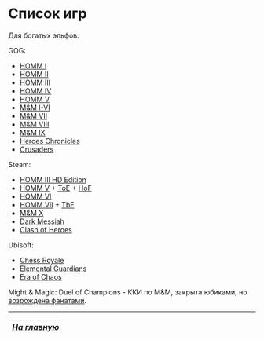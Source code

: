 # Список игр

Для богатых эльфов:

GOG: 

* [HOMM I](https://www.gog.com/game/heroes_of_might_and_magic)
* [HOMM II](https://www.gog.com/game/heroes_of_might_and_magic_2_gold_edition)
* [HOMM III](https://www.gog.com/game/heroes_of_might_and_magic_3_complete_edition)
* [HOMM IV](https://www.gog.com/game/heroes_of_might_and_magic_4_complete)
* [HOMM V](https://www.gog.com/game/heroes_of_might_and_magic_5_bundle)
* [M&M I-VI](https://www.gog.com/game/might_and_magic_6_limited_edition)
* [M&M VII](https://www.gog.com/game/might_and_magic_7_for_blood_and_honor)
* [M&M VIII](https://www.gog.com/game/might_and_magic_8_day_of_the_destroyer)
* [M&M IX](https://www.gog.com/game/might_and_magic_9)
* [Heroes Chronicles](https://www.gog.com/game/heroes_chronicles_all_chapters)
* [Crusaders](https://www.gog.com/game/crusaders_of_might_and_magic)

Steam:

* [HOMM III HD Edition](https://store.steampowered.com/app/297000/Heroes_of_Might__Magic_III__HD_Edition/)
* [HOMM V](https://store.steampowered.com/app/15170/Heroes_of_Might__Magic_V/) + [ToE](https://store.steampowered.com/app/15370/Heroes_of_Might__Magic_V_Tribes_of_the_East/) + [HoF](https://store.steampowered.com/app/15380/Heroes_of_Might__Magic_V_Hammers_of_Fate/)
* [HOMM VI](https://store.steampowered.com/sub/27463/)
* [HOMM VII](https://store.steampowered.com/app/321960/Might__Magic_Heroes_VII/) + [TbF](https://store.steampowered.com/app/445310/Might_and_Magic_Heroes_VII__Trial_by_Fire/)
* [M&M X](https://store.steampowered.com/app/238750/Might__Magic_X__Legacy/)
* [Dark Messiah](https://store.steampowered.com/app/2100/Dark_Messiah_of_Might__Magic/)
* [Clash of Heroes](https://store.steampowered.com/app/61700/Might__Magic_Clash_of_Heroes/)

Ubisoft:
* [Chess Royale](https://www.ubisoft.com/ru-ru/game/might-and-magic/chess-royale)
* [Elemental Guardians](https://www.ubisoft.com/ru-ru/game/might-and-magic/elemental-guardians)
* [Era of Chaos](https://www.ubisoft.com/ru-ru/game/might-and-magic/era-of-chaos)

Might & Magic: Duel of Champions - ККИ по M&M, закрыта юбиками, но [возрождена фанатами](https://sites.google.com/site/mmdoc4ever/rus/home).



------

|[*На главную*](Главная.md)|
|:---:|
